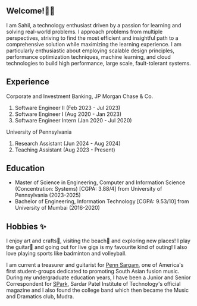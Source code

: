 ## Welcome!👋🏽

I am Sahil, a technology enthusiast driven by a passion for learning and solving real-world problems. I approach problems from multiple perspectives, striving to find the most efficient and insightful path to a comprehensive solution while maximizing the learning experience. I am particularly enthusiastic about employing scalable design principles, performance optimization techniques, machine learning, and cloud technologies to build high performance, large scale, fault-tolerant systems.


## Experience
Corporate and Investment Banking, JP Morgan Chase & Co.
1. Software Engineer II             (Feb 2023 - Jul 2023)
2. Software Engineer I              (Aug 2020 - Jan 2023)
3. Software Engineer Intern         (Jan 2020 - Jul 2020)

University of Pennsylvania
1. Research Assistant               (Jun 2024 - Aug 2024)
2. Teaching Assistant               (Aug 2023 - Present)


## Education
- Master of Science in Engineering, Computer and Information Science (Concentration: Systems) [CGPA: 3.88/4] from University of Pennsylvania (2023-2025)
- Bachelor of Engineering, Information Technology [CGPA: 9.53/10] from University of Mumbai (2016-2020)


## Hobbies ✨

I enjoy art and crafts🎨, visiting the beach🌊 and exploring new places! I play the guitar🎸 and going out for live gigs is my favourite kind of outing! I also love playing sports like badminton and volleyball.

I am current a treasurer and guitarist for [Penn Sargam](https://upennsargam.wixsite.com/home), one of America's first student-groups dedicated to promoting South Asian fusion music. During my undergraduate education years, I have been a Junior and Senior Correspondent for [SPark](https://spark.spit.ac.in/), Sardar Patel Institute of Technology's official magazine and I also found the college band which then became the Music and Dramatics club, Mudra.
